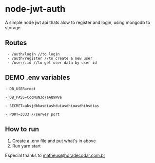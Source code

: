 # node-jwt-auth

A simple node jwt api thats alow to register and login, using mongodb to storage

## Routes

     - /auth/login //to login
     - /auth/register //to create a new user
     - /user/:id //to get user data by user id

 
 ## DEMO .env variables

    - DB_USER=root
    
    - DB_PASS=CcqMuN3o7aAQ9WVe
    
    - SECRET=aksjdbkasdiashduiasdhiuasdhihsdias
    
    - PORT=3333 //server port
    
 ## How to run
 1. Create a .env file and put what's in above
 2. Run yarn start
    
 Especial thanks to matheus@horadecodar.com.br
